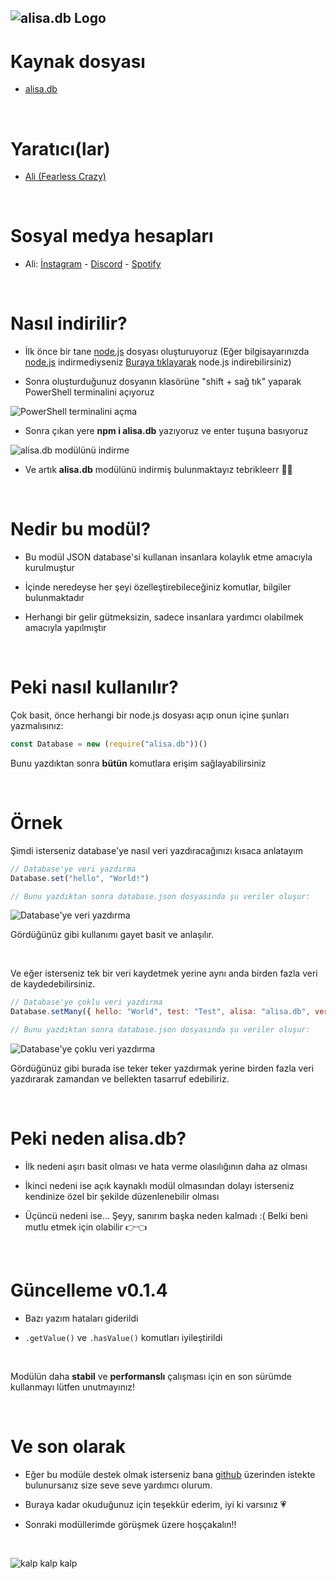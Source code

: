 ## ![alisa.db Logo](https://i.hizliresim.com/aug2sp9.png)

# Kaynak dosyası

- [alisa.db](https://github.com/pordarman/alisa.db)

<br>

# Yaratıcı(lar)

- [Ali (Fearless Crazy)](https://github.com/pordarman)

<br>

# Sosyal medya hesapları

- Ali: [İnstagram](https://www.instagram.com/ali.celk/) - [Discord](https://discord.com/users/488839097537003521) - [Spotify](https://open.spotify.com/user/215jixxk4morzgq5mpzsmwwqa?si=41e0583b36f9449b)

<br>

# Nasıl indirilir?

- İlk önce bir tane [node.js](https://nodejs.org/en/) dosyası oluşturuyoruz (Eğer bilgisayarınızda [node.js](https://nodejs.org/en/) indirmediyseniz [Buraya tıklayarak](https://nodejs.org/en/) node.js indirebilirsiniz)

- Sonra oluşturduğunuz dosyanın klasörüne "shift + sağ tık" yaparak PowerShell terminalini açıyoruz

![PowerShell terminalini açma](https://i.hizliresim.com/namhujn.png)

- Sonra çıkan yere **npm i alisa.db** yazıyoruz ve enter tuşuna basıyoruz

![alisa.db modülünü indirme](https://i.hizliresim.com/8f3yk6t.png)

- Ve artık **alisa.db** modülünü indirmiş bulunmaktayız tebrikleerr 🎉🎉



<br>

# Nedir bu modül?

- Bu modül JSON database'si kullanan insanlara kolaylık etme amacıyla kurulmuştur

- İçinde neredeyse her şeyi özelleştirebileceğiniz komutlar, bilgiler bulunmaktadır

- Herhangi bir gelir gütmeksizin, sadece insanlara yardımcı olabilmek amacıyla yapılmıştır

<br>

# Peki nasıl kullanılır?

Çok basit, önce herhangi bir node.js dosyası açıp onun içine şunları yazmalısınız:
<br>
```js
const Database = new (require("alisa.db"))()
```
Bunu yazdıktan sonra **bütün** komutlara erişim sağlayabilirsiniz

<br>

# Örnek

Şimdi isterseniz database'ye nasıl veri yazdıracağınızı kısaca anlatayım
<br>

```js
// Database'ye veri yazdırma
Database.set("hello", "World!")

// Bunu yazdıktan sonra database.json dosyasında şu veriler oluşur:
```
![Database'ye veri yazdırma](https://i.hizliresim.com/mnt8zwz.png)
  
Gördüğünüz gibi kullanımı gayet basit ve anlaşılır.

<br>

Ve eğer isterseniz tek bir veri kaydetmek yerine aynı anda birden fazla veri de kaydedebilirsiniz.
```js
// Database'ye çoklu veri yazdırma
Database.setMany({ hello: "World", test: "Test", alisa: "alisa.db", version: "0.0.3" })

// Bunu yazdıktan sonra database.json dosyasında şu veriler oluşur:
```
![Database'ye çoklu veri yazdırma](https://i.hizliresim.com/lzfojym.png)

Gördüğünüz gibi burada ise teker teker yazdırmak yerine birden fazla veri yazdırarak zamandan ve bellekten tasarruf edebiliriz.

<br>

# Peki neden alisa.db?

- İlk nedeni aşırı basit olması ve hata verme olasılığının daha az olması

- İkinci nedeni ise açık kaynaklı modül olmasından dolayı isterseniz kendinize özel bir şekilde düzenlenebilir olması

- Üçüncü nedeni ise... Şeyy, sanırım başka neden kalmadı :( Belki beni mutlu etmek için olabilir 👉👈

<br>


# Güncelleme v0.1.4

- Bazı yazım hataları giderildi

- `.getValue()` ve `.hasValue()` komutları iyileştirildi

<br>

Modülün daha **stabil** ve **performanslı** çalışması için en son sürümde kullanmayı lütfen unutmayınız!

<br>

# Ve son olarak

- Eğer bu modüle destek olmak isterseniz bana [github](https://github.com/pordarman) üzerinden istekte bulunursanız size seve seve yardımcı olurum.

- Buraya kadar okuduğunuz için teşekkür ederim, iyi ki varsınız 💗

- Sonraki modüllerimde görüşmek üzere hoşçakalın!!

<br>

![kalp kalp kalp](https://gifdb.com/images/high/drake-heart-hands-aqm0moab2i6ocb44.webp)